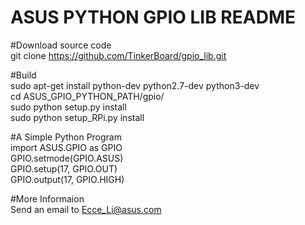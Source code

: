 ASUS PYTHON GPIO LIB README 
===========================

#Download source code\
git clone https://github.com/TinkerBoard/gpio_lib.git

#Build\
 sudo apt-get install python-dev python2.7-dev python3-dev\
 cd ASUS_GPIO_PYTHON_PATH/gpio/\
 sudo python setup.py install\
 sudo python setup_RPi.py install

#A Simple Python Program\
 import ASUS.GPIO as GPIO\
 GPIO.setmode(GPIO.ASUS)\
 GPIO.setup(17, GPIO.OUT)\
 GPIO.output(17, GPIO.HIGH)

#More Informaion\
 Send an email to Ecce_Li@asus.com
